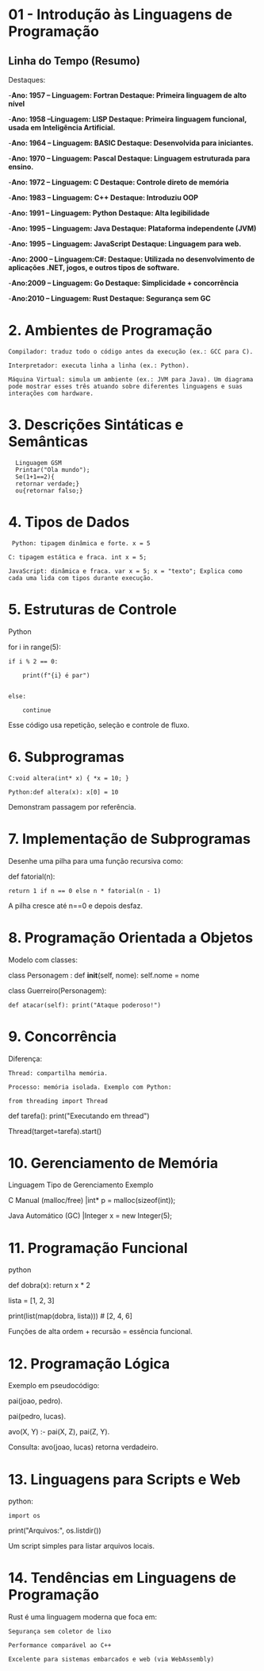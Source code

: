 # 01 - Introdução às Linguagens de Programação
##  Linha do Tempo (Resumo)

 Destaques: 

-**Ano: 1957 – Linguagem: Fortran    Destaque: Primeira linguagem de alto nível**

-**Ano: 1958  –Linguagem: LISP       Destaque: Primeira linguagem funcional, usada em Inteligência Artificial.**

-**Ano: 1964 – Linguagem: BASIC      Destaque: Desenvolvida para iniciantes.**

-**Ano: 1970 – Linguagem: Pascal     Destaque: Linguagem estruturada para ensino.**

-**Ano: 1972 – Linguagem: C          Destaque: Controle direto de memória** 

-**Ano: 1983 – Linguagem: C++        Destaque: Introduziu OOP**

-**Ano: 1991 – Linguagem: Python     Destaque: Alta legibilidade**

-**Ano: 1995 – Linguagem: Java       Destaque: Plataforma independente (JVM)**

-**Ano: 1995 – Linguagem: JavaScript Destaque: Linguagem para web.**

-**Ano: 2000 – Linguagem:C#:         Destaque: Utilizada no desenvolvimento de aplicações .NET, jogos, e outros tipos de software.**

-**Ano:2009 – Linguagem: Go         Destaque: Simplicidade + concorrência** 

-**Ano:2010  – Linguagem: Rust       Destaque: Segurança sem GC**

# 2. Ambientes de Programação

    Compilador: traduz todo o código antes da execução (ex.: GCC para C).

    Interpretador: executa linha a linha (ex.: Python).

    Máquina Virtual: simula um ambiente (ex.: JVM para Java). Um diagrama pode mostrar esses três atuando sobre diferentes linguagens e suas interações com hardware.

   # 3. Descrições Sintáticas e Semânticas
      Linguagem GSM
      Printar("Ola mundo");
      Se(1+1==2){
      retornar verdade;}
      ou{retornar falso;}

   #   4. Tipos de Dados

     Python: tipagem dinâmica e forte. x = 5

    C: tipagem estática e fraca. int x = 5;

    JavaScript: dinâmica e fraca. var x = 5; x = "texto"; Explica como cada uma lida com tipos durante execução.

  # 5. Estruturas de Controle
   Python


for i in range(5):

    if i % 2 == 0:
    
        print(f"{i} é par")
        
   
    else:
       
        continue

Esse código usa repetição, seleção e controle de fluxo.


# 6. Subprogramas

    C:void altera(int* x) { *x = 10; }
    
    Python:def altera(x): x[0] = 10
    
   Demonstram passagem por referência.

  # 7. Implementação de Subprogramas

Desenhe uma pilha para uma função recursiva como:

def fatorial(n):

    return 1 if n == 0 else n * fatorial(n - 1)
    
A pilha cresce até n==0 e depois desfaz.

# 8. Programação Orientada a Objetos

Modelo com classes:

class Personagem
:
    def __init__(self, nome): self.nome = nome

class Guerreiro(Personagem):

    def atacar(self): print("Ataque poderoso!")
    
# 9. Concorrência

Diferença:

    Thread: compartilha memória.

    Processo: memória isolada. Exemplo com Python:

    from threading import Thread
    
def tarefa(): print("Executando em thread")

Thread(target=tarefa).start()

# 10. Gerenciamento de Memória
Linguagem	Tipo de Gerenciamento	Exemplo

C	Manual (malloc/free)	|int* p = malloc(sizeof(int));

Java	Automático (GC)	  |Integer x = new Integer(5);


# 11. Programação Funcional
python

def dobra(x): return x * 2

lista = [1, 2, 3]

print(list(map(dobra, lista)))  # [2, 4, 6]

Funções de alta ordem + recursão = essência funcional.

# 12. Programação Lógica

Exemplo em pseudocódigo:

pai(joao, pedro).

pai(pedro, lucas).

avo(X, Y) :- pai(X, Z), pai(Z, Y).

Consulta: avo(joao, lucas) retorna verdadeiro.

# 13. Linguagens para Scripts e Web
 python:
   
    import os

print("Arquivos:", os.listdir())

Um script simples para listar arquivos locais.

# 14. Tendências em Linguagens de Programação
Rust é uma linguagem moderna que foca em:

    Segurança sem coletor de lixo

    Performance comparável ao C++

    Excelente para sistemas embarcados e web (via WebAssembly)

      
